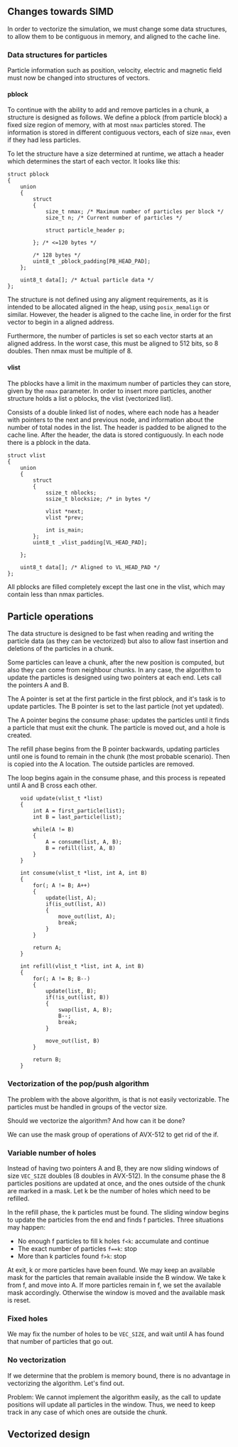 ## Changes towards SIMD

In order to vectorize the simulation, we must change some data structures, to
allow them to be contiguous in memory, and aligned to the cache line.

### Data structures for particles

Particle information such as position, velocity, electric and magnetic field
must now be changed into structures of vectors.

#### pblock

To continue with the ability to add and remove particles in a chunk, a structure
is designed as follows. We define a pblock (from particle block) a fixed size
region of memory, with at most `nmax` particles stored. The information is stored in
different contiguous vectors, each of size `nmax`, even if they had less particles.

To let the structure have a size determined at runtime, we attach a header which
determines the start of each vector. It looks like this:

	struct pblock
	{
		union
		{
			struct
			{
				size_t nmax; /* Maximum number of particles per block */
				size_t n; /* Current number of particles */

				struct particle_header p;

			}; /* <=120 bytes */

			/* 128 bytes */
			uint8_t _pblock_padding[PB_HEAD_PAD];
		};

		uint8_t data[]; /* Actual particle data */
	};

The structure is not defined using any aligment requirements, as it is intended
to be allocated aligned in the heap, using `posix_memalign` or similar. However,
the header is aligned to the cache line, in order for the first vector to begin
in a aligned address.

Furthermore, the number of particles is set so each vector starts at an aligned
address. In the worst case, this must be aligned to 512 bits, so 8 doubles. Then
nmax must be multiple of 8.

#### vlist

The pblocks have a limit in the maximum number of particles they can store,
given by the `nmax` parameter. In order to insert more particles, another
structure holds a list o pblocks, the vlist (vectorized list).

Consists of a double linked list of nodes, where each node has a header with
pointers to the next and previous node, and information about the number of
total nodes in the list. The header is padded to be aligned to the cache line.
After the header, the data is stored contiguously. In each node there is a
pblock in the data.

	struct vlist
	{
		union
		{
			struct
			{
				ssize_t nblocks;
				ssize_t blocksize; /* in bytes */

				vlist *next;
				vlist *prev;

				int is_main;
			};
			uint8_t _vlist_padding[VL_HEAD_PAD];

		};

		uint8_t data[]; /* Aligned to VL_HEAD_PAD */
	};

All pblocks are filled completely except the last one in the vlist, which may
contain less than nmax particles.

## Particle operations

The data structure is designed to be fast when reading and writing the particle
data (as they can be vectorized) but also to allow fast insertion and deletions
of the particles in a chunk.

Some particles can leave a chunk, after the new position is computed, but also
they can come from neighbour chunks. In any case, the algorithm to update the
particles is designed using two pointers at each end. Lets call the pointers
A and B.

The A pointer is set at the first particle in the first pblock, and it's task
is to update particles. The B pointer is set to the last particle (not yet
updated).

The A pointer begins the consume phase: updates the particles until it finds a
particle that must exit the chunk. The particle is moved out, and a hole is
created.

The refill phase begins from the B pointer backwards, updating particles until
one is found to remain in the chunk (the most probable scenario). Then is copied
into the A location. The outside particles are removed.

The loop begins again in the consume phase, and this process is repeated until A
and B cross each other.

		void update(vlist_t *list)
		{
			int A = first_particle(list);
			int B = last_particle(list);

			while(A != B)
			{
				A = consume(list, A, B);
				B = refill(list, A, B)
			}
		}

		int consume(vlist_t *list, int A, int B)
		{
			for(; A != B; A++)
			{
				update(list, A);
				if(is_out(list, A))
				{
					move_out(list, A);
					break;
				}
			}

			return A;
		}

		int refill(vlist_t *list, int A, int B)
		{
			for(; A != B; B--)
			{
				update(list, B);
				if(!is_out(list, B))
				{
					swap(list, A, B);
					B--;
					break;
				}

				move_out(list, B)
			}

			return B;
		}

### Vectorization of the pop/push algorithm

The problem with the above algorithm, is that is not easily vectorizable. The
particles must be handled in groups of the vector size.

Should we vectorize the algorithm? And how can it be done?

We can use the mask group of operations of AVX-512 to get rid of the if.

### Variable number of holes

Instead of having two pointers A and B, they are now sliding windows of size
`VEC_SIZE` doubles (8 doubles in AVX-512). In the consume phase the 8 particles
positions are updated at once, and the ones outside of the chunk are marked in a
mask. Let k be the number of holes which need to be refilled.

In the refill phase, the k particles must be found. The sliding window begins to
update the particles from the end and finds f particles. Three situations may
happen:

* No enough f particles to fill k holes `f<k`: accumulate and continue
* The exact number of particles `f==k`: stop
* More than k particles found `f>k`: stop

At exit, k or more particles have been found. We may keep an available mask for
the particles that remain available inside the B window. We take k from f, and
move into A. If more particles remain in f, we set the available mask
accordingly. Otherwise the window is moved and the available mask is reset.

### Fixed holes

We may fix the number of holes to be `VEC_SIZE`, and wait until A has found that
number of particles that go out.

### No vectorization

If we determine that the problem is memory bound, there is no advantage in
vectorizing the algorithm. Let's find out.

Problem: We cannot implement the algorithm easily, as the call to update
positions will update all particles in the window. Thus, we need to keep track
in any case of which ones are outside the chunk.

## Vectorized design


